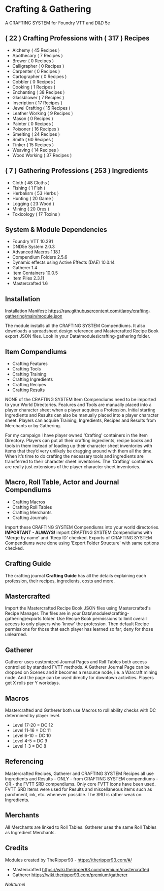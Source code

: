 # Crafting & Gathering

A CRAFTING SYSTEM for Foundry VTT and D&D 5e

## ( 22 ) Crafting Professions with ( 317 ) Recipes

- Alchemy ( 45 Recipes )
- Apothecary ( 7 Recipes )
- Brewer ( 0 Recipes )
- Calligrapher ( 0 Recipes )
- Carpenter ( 0 Recipes )
- Cartographer ( 0 Recipes )
- Cobbler ( 0 Recipes )
- Cooking ( 1 Recipes )
- Enchanting ( 38 Recipes )
- Glassblower ( 7 Recipes )
- Inscription ( 17 Recipes )
- Jewel Crafting ( 15 Recipes )
- Leather Working ( 9 Recipes )
- Mason ( 0 Recipes )
- Painter ( 0 Recipes )
- Poisoner ( 16 Recipes )
- Smelting ( 24 Recipes )
- Smith ( 60 Recipes )
- Tinker ( 15 Recipes )
- Weaving ( 14 Recipes )
- Wood Working ( 37 Recipes )

## ( 7 ) Gathering Professions ( 253 ) Ingredients

- Cloth ( 48 Cloths )
- Fishing ( 1 Fish )
- Herbalism ( 53 Herbs )
- Hunting ( 20 Game )
- Logging ( 23 Wood )
- Mining ( 20 Ores )
- Toxicology ( 17 Toxins )

## System & Module Dependencies

- Foundry VTT 10.291
- DND5e System 2.0.3
- Advanced Macros 1.18.1
- Compendium Folders 2.5.6
- Dynamic effects using Active Effects (DAE) 10.0.14
- Gatherer 1.4
- Item Containers 10.0.5
- Item Piles 2.3.11
- Mastercrafted 1.6 

## Installation

Installation Manifest: https://raw.githubusercontent.com/tlaroy/crafting-gathering/main/module.json 

The module installs all the CRAFTING SYSTEM Compendiums.  It also downloads a spreadsheet design reference and Mastercrafted Recipe Book export JSON files.  Look in your Data\modules\crafting-gathering folder.

## Item Compendiums

- Crafting Features
- Crafting Tools
- Crafting Training
- Crafting Ingredients
- Crafting Recipes
- Crafting Results

NONE of the CRAFTING SYSTEM Item Compendiums need to be imported to your World Directories.  Features and Tools are manually placed into a player character sheet when a player acquires a Profession.  Initial starting Ingredients and Results can also be manually placed into a player character sheet.  Players can acquire Training, Ingredients, Recipes and Results from Merchants or by Gathering.

For my campaign I have player owned 'Crafting' containers in the Item Directory.  Players can put all their crafting ingredients, recipe books and tools in them instead of loading up their character sheet inventories with items that they’d very unlikely be dragging around with them all the time.  When it’s time to do crafting the necessary tools and ingredients are transferred to their character sheet inventories.  The 'Crafting' containers are really just extensions of the player character sheet inventories.
  
## Macro, Roll Table, Actor and Journal Compendiums

- Crafting Macros
- Crafting Roll Tables
- Crafting Merchants
- Crafting Journals

Import these CRAFTING SYSTEM Compendiums into your world directories.  <b>IMPORTANT - ALWAYS!</b> import CRAFTING SYSTEM Compendiums with 'Merge by name' and 'Keep ID' checked.  Exports of CRAFTING SYSTEM Compendiums were done using 'Export Folder Structure' with same options checked.

## Crafting Guide
The crafting journal <b>Crafting Guide</b> has all the details explaining each profession, their recipes, ingredients, costs and more.

## Mastercrafted
Import the Mastercrafted Recipe Book JSON files using Mastercrafted's Recipe Manager.  The files are in your Data\modules\crafting-gathering\exports folder.  Use Recipe Book permissions to limit overall access to only players who 'know' the profession.  Then default Recipe permissions for those that each player has learned so far; deny for those unlearned.

## Gatherer
Gatherer uses customized Journal Pages and Roll Tables both access controlled by standard FVTT methods.  A Gatherer Journal Page can be dropped on Scenes and it becomes a resource node, i.e. a Warcraft mining node.  And the page can be used directly for downtown activities.  Players get X rolls per Y workdays.

## Macros
Mastercrafted and Gatherer both use Macros to roll ability checks with DC determined by player level.

- Level 17-20 = DC 12
- Level 11-16 = DC 11
- Level 6-10 = DC 10
- Level 4-5 = DC 9
- Level 1-3 = DC 8

## Referencing
Mastercrafted Recipes, Gatherer and CRAFTING SYSTEM Recipes all use Ingredients and Results - ONLY - from CRAFTING SYSTEM compendiums - OR - the FVTT SRD compendiums.  Only core FVTT icons have been used. 
FVTT SRD Items were used for Results and miscellaneous items such as parchment, ink, etc. whenever possible.  The SRD is rather weak on Ingredients. 

## Merchants
All Merchants are linked to  Roll Tables.  Gatherer uses the same Roll Tables as Ingredient Merchants.

## Credits
Modules created by TheRipper93 - https://theripper93.com/#/

- Mastercrafted https://wiki.theripper93.com/premium/mastercrafted 
- Gatherer https://wiki.theripper93.com/premium/gatherer

<i>Nokturnel</i>